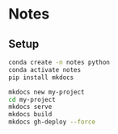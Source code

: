# Notes

## Setup

```bash
conda create -n notes python
conda activate notes
pip install mkdocs
```

```bash
mkdocs new my-project
cd my-project
mkdocs serve
mkdocs build
mkdocs gh-deploy --force
```